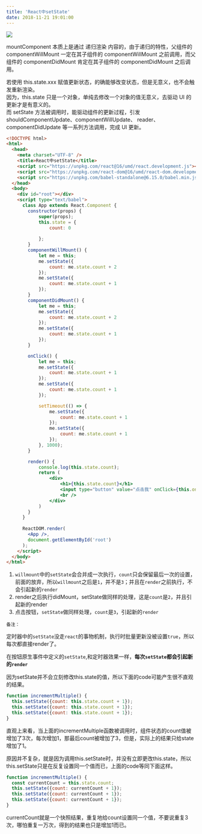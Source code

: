 ```yaml
---
title: 'React中setState'
date: 2018-11-21 19:01:00
---   
```

![](https://img-blog.csdnimg.cn/20181121185727720.gif)

mountComponent 本质上是通过 递归渲染 内容的，由于递归的特性，父组件的 componentWillMount 一定在其子组件的 componentWillMount 之前调用，而父组件的 componentDidMount 肯定在其子组件的 componentDidMount 之后调用。

若使用 this.state.xxx 赋值更新状态，的确能够改变状态，但是无意义，也不会触发重新渲染。  
因为，this.state 只是一个对象，单纯去修改一个对象的值无意义，去驱动 UI 的更新才是有意义的。  
而 setState 方法被调用时，能驱动组件的更新过程，引发 shouldComponentUpdate、componentWillUpdate、 reader、 componentDidUpdate 等一系列方法调用，完成 UI 更新。

```html
<!DOCTYPE html>
<html>
  <head>
    <meta charset="UTF-8" />
    <title>React中setState</title>
    <script src="https://unpkg.com/react@16/umd/react.development.js"></script>
    <script src="https://unpkg.com/react-dom@16/umd/react-dom.development.js"></script>
    <script src="https://unpkg.com/babel-standalone@6.15.0/babel.min.js"></script>
  </head>
  <body>
    <div id="root"></div>
    <script type="text/babel">
      class App extends React.Component {
        constructor(props) {
            super(props);
            this.state = {
                count: 0
                
            };
        }
        componentWillMount() {
            let me = this;
            me.setState({
                count: me.state.count + 2
            });
            me.setState({
                count: me.state.count + 1
            });
        }
        componentDidMount() {
            let me = this;
            me.setState({
                count: me.state.count + 2
            });
            me.setState({
                count: me.state.count + 1
            });
        }

        onClick() {
            let me = this;
            me.setState({
                count: me.state.count + 1
            });
            me.setState({
                count: me.state.count + 1
            });

            setTimeout(() => {
                me.setState({
                    count: me.state.count + 1
                });
                me.setState({
                    count: me.state.count + 1
                });
            }, 1000);            
        }

        render() {
            console.log(this.state.count);
            return (
                <div>
                    <h1>{this.state.count}</h1>
                    <input type="button" value="点击我" onClick={this.onClick.bind(this)} /><br />
                    <br />
                </div>
            )
        }
      }
 
      ReactDOM.render(
        <App />,
        document.getElementById('root')
      );
    </script>
  </body>
</html>
```

1. `willmount`中的`setState`会合并成一次执行，`count`只会保留最后一次的设置，前面的放弃，所以`willmount`之后是`1`，并不是`3`；并且在`render`之前执行，不会引起新的`render`
2. render之后执行didMount，setState做同样的处理，这是`count`是`2`，并且引起新的render
3. 点击按钮，`setState`做同样处理，`count`是`3`，引起新的`render`

`备注：`

定时器中的`setState`没走`react`的事物机制，执行时批量更新没被设置`true`，所以每次都直接render了。

在按钮原生事件中定义的`setState`,和定时器效果一样，**每次`setState`都会引起新的`render`**

因为setState并不会立刻修改this.state的值，所以下面的code可能产生很不直观的结果。

```javascript
function incrementMultiple() {
  this.setState({count: this.state.count + 1});
  this.setState({count: this.state.count + 1});
  this.setState({count: this.state.count + 1});
}
```

直观上来看，当上面的incrementMultiple函数被调用时，组件状态的count值被增加了3次，每次增加1，那最后count被增加了3，但是，实际上的结果只给state增加了1。

原因并不复杂，就是因为调用this.setState时，并没有立即更改this.state，所以this.setState只是在反复设置同一个值而已，上面的code等同下面这样。

```javascript
function incrementMultiple() {
  const currentCount = this.state.count;
  this.setState({count: currentCount + 1});
  this.setState({count: currentCount + 1});
  this.setState({count: currentCount + 1});
}
```

currentCount就是一个快照结果，重复地给count设置同一个值，不要说重复3次，哪怕重复一万次，得到的结果也只是增加1而已。